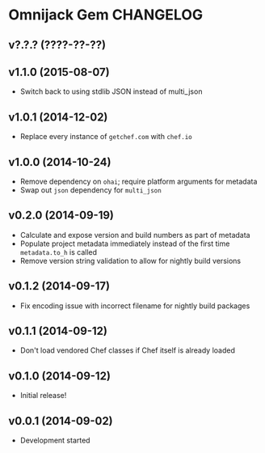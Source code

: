 Omnijack Gem CHANGELOG
======================

v?.?.? (????-??-??)
-------------------

v1.1.0 (2015-08-07)
-------------------
- Switch back to using stdlib JSON instead of multi_json

v1.0.1 (2014-12-02)
-------------------
- Replace every instance of `getchef.com` with `chef.io`

v1.0.0 (2014-10-24)
-------------------
- Remove dependency on `ohai`; require platform arguments for metadata
- Swap out `json` dependency for `multi_json`

v0.2.0 (2014-09-19)
-------------------
- Calculate and expose version and build numbers as part of metadata
- Populate project metadata immediately instead of the first time
`metadata.to_h` is called
- Remove version string validation to allow for nightly build versions

v0.1.2 (2014-09-17)
-------------------
- Fix encoding issue with incorrect filename for nightly build packages

v0.1.1 (2014-09-12)
-------------------
- Don't load vendored Chef classes if Chef itself is already loaded

v0.1.0 (2014-09-12)
-------------------
- Initial release!

v0.0.1 (2014-09-02)
-------------------
- Development started
